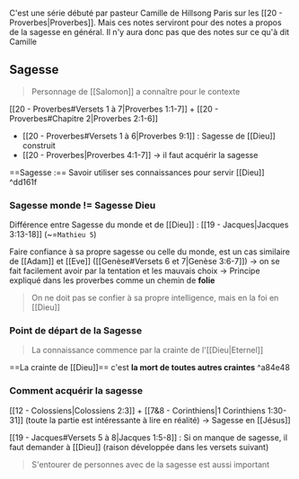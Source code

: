 C'est une série débuté par pasteur Camille de Hillsong Paris sur les [[20 - Proverbes|Proverbes]]. Mais ces notes serviront pour des notes a propos de la sagesse en général. Il n'y aura donc pas que des notes sur ce qu'à dit Camille

## Sagesse
> Personnage de [[Salomon]] a connaître pour le contexte

[[20 - Proverbes#Versets 1 à 7|Proverbes 1:1-7]] + [[20 - Proverbes#Chapitre 2|Proverbes 2:1-6]]
- [[20 - Proverbes#Versets 1 à 6|Proverbes 9:1]] : Sagesse de [[Dieu]] construit
- [[20 - Proverbes|Proverbes 4:1-7]] -> il faut acquérir la sagesse

==Sagesse :== Savoir utiliser ses connaissances pour servir [[Dieu]] ^dd161f
### Sagesse monde != Sagesse Dieu
Différence entre Sagesse du monde et de [[Dieu]] : [[19 - Jacques|Jacques 3:13-18]]  (~=`Mathieu 5`)

Faire confiance à sa propre sagesse ou celle du monde, est un cas similaire de [[Adam]] et [[Eve]] ([[Genèse#Versets 6 et 7|Genèse 3:6-7]]) -> on se fait facilement avoir par la tentation et les mauvais choix
-> Principe expliqué dans les proverbes comme un chemin de **folie**
> On ne doit pas se confier à sa propre intelligence, mais en la foi en [[Dieu]]

### Point de départ de la Sagesse

> La connaissance commence par la crainte de l'[[Dieu|Eternel]]

==La crainte de [[Dieu]]== c'est **la mort de toutes autres craintes** ^a84e48

### Comment acquérir la sagesse
[[12 - Colossiens|Colossiens 2:3]] + [[7&8 - Corinthiens|1 Corinthiens 1:30-31]] (toute la partie est intéressante à lire en réalité)
-> Sagesse en [[Jésus]]

[[19 - Jacques#Versets 5 à 8|Jacques 1:5-8]] : Si on manque de sagesse, il faut demander à [[Dieu]] (raison développée dans les versets suivant)

> S'entourer de personnes avec de la sagesse est aussi important